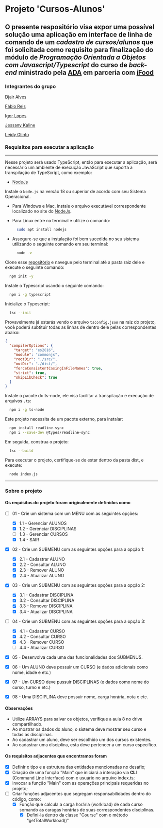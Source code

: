 # Projeto 'Cursos-Alunos'

## O presente respositório visa expor uma possível solução uma aplicação em interface de linha de comando de um _cadastro de cursos/alunos_ que foi solicitada como requisito para finalização do módulo de _Programação Orientada a Objetos com Javascript/Typescript_ do curso de _back-end_ ministrado pela [ADA](https://ada.tech/) em parceria com [iFood](https://www.ifood.com.br/)

### Integrantes do grupo

[Djair Alves](https://www.linkedin.com/in/djairdj)

[Fábio Reis](https://www.linkedin.com/in/fabioreispaz/)

[Igor Lopes](https://www.linkedin.com/in/igorlopes-dev/)

[Jessany Kaline](https://www.linkedin.com/in/jessany-kaline/)

[Leidy Olinto](www.linkedin.com/in/leidy-olinto)

### Requisitos para executar a aplicação

___
Nesse projeto será usado TypeScript, então para executar a aplicação, será necessário um ambiente de execução JavaScript que suporta a transpilação de TypeScript, como exemplo:

- [NodeJs](https://nodejs.org/en/download)

Instale o `Node.js` na versão 18 ou superior de acordo com seu Sistema Operacional.

- Para Windows e Mac, instale o arquivo executável correspondente localizado no site do [NodeJs](https://nodejs.org/en/download).

- Para Linux entre no terminal e utilize o comando:

  ```bash
    sudo apt install nodejs
  ```

- Assegure-se que a instalação foi bem sucedida no seu sistema utilizando o seguinte comando em seu terminal:

  ```bash
    node -v
  ```

Clone esse [repositório](https://github.com/LeidyOlinto/escola-cursos.git) e navegue pelo terminal até a pasta raiz dele e execute o seguinte comando:

```bash
  npm init -y
```

Instale o Typescript usando o seguinte comando:

```bash
  npm i -g typescript
```

Inicialize o Typescript:

```bash
  tsc --init
```

Provavelmente já estarás vendo o arquivo `tsconfig.json` na raiz do projeto, você poderá subtituir todas as linhas de dentro dele pelas correspondentes abaixo:

```json
{
  "compilerOptions": {
    "target": "es2016",
    "module": "commonjs",
    "rootDir": "./src/",
    "outDir": "./dist/",
    "forceConsistentCasingInFileNames": true,
    "strict": true,
    "skipLibCheck": true
  }
}
```

Instale o pacote do ts-node, ele visa facilitar a transpilação e execução de arquivos `.ts`:

```bash
  npm i -g ts-node
```

Este projeto necessita de um pacote externo, para instalar:

```bash
  npm install readline-sync
  npm i --save-dev @types/readline-sync
```

Em seguida, construa o projeto:

```bash
  tsc --build
```

Para executar o projeto, certifique-se de estar dentro da pasta dist, e execute:

```bash
  node index.js
```

___

### Sobre o projeto

#### Os requisitos do projeto foram originalmente definidos como

- [ ] 01 - Crie um sistema com um MENU com as seguintes opções:
  - [x] 1.1 - Gerenciar ALUNOS
  - [X] 1.2 - Gerenciar DISCIPLINAS
  - [ ] 1.3 - Gerenciar CURSOS
  - [X] 1.4 - SAIR

- [x] 02 - Crie um SUBMENU com as seguintes opções para a opção 1:
  - [x] 2.1 - Cadastrar ALUNO
  - [x] 2.2 - Consultar ALUNO
  - [x] 2.3 - Remover ALUNO
  - [x] 2.4 - Atualizar ALUNO

- [X] 03 - Crie um SUBMENU com as seguintes opções para a opção 2:
  - [X] 3.1 - Cadastrar DISCIPLINA
  - [X] 3.2 - Consultar DISCIPLINA
  - [X] 3.3 - Remover DISCIPLINA
  - [X] 3.4 - Atualizar DISCIPLINA

- [ ] 04 - Crie um SUBMENU com as seguintes opções para a opção 3:
  - [X] 4.1 - Cadastrar CURSO
  - [X] 4.2 - Consultar CURSO
  - [x] 4.3 - Remover CURSO
  - [ ] 4.4 - Atualizar CURSO

- [x] 05 - Desenvolva cada uma das funcionalidades dos SUBMENUS.

- [X] 06 - Um ALUNO deve possuir um CURSO (e dados adicionais como nome, idade e etc.)

- [X] 07 - Um CURSO deve pussuir DISCIPLINAS (e dados como nome do curso, turno e etc.)

- [X] 08 - Uma DISCIPLINA deve possuir nome, carga horária, nota e etc.

#### Observações

- Utilize ARRAYS para salvar os objetos, verifique a aula 8 no drive compartilhado.
- Ao mostrar os dados do aluno, o sistema deve mostrar seu curso e todas as disciplinas.
- Ao cadastrar um aluno, deve ser escolhido um dos cursos existentes.
- Ao cadastrar uma disciplina, esta deve pertencer a um curso específico.

#### Os requisitos adjacentes que encontramos foram

- [x] Definir o tipo e a estrutura das entidades mencionadas no desafio;
- [x] Criação de uma função "Main" que iniciará a interação via **CLI** (Command Line Interface) com o usuário no arquivo index.ts;
- [x] Invocar a função "Main" com as operações principais requeridas no projeto;
- [ ] Criar funções adjacentes que segregam responsabilidades dentro do código, como:
  - [x] Função que calcula a carga horária (workload) de cada curso somando as caragas horárias de suas correspondentes disciplinas.
    - [x] Defini-la dentro da classe "Course" com o método "getTotalWorkload()"
